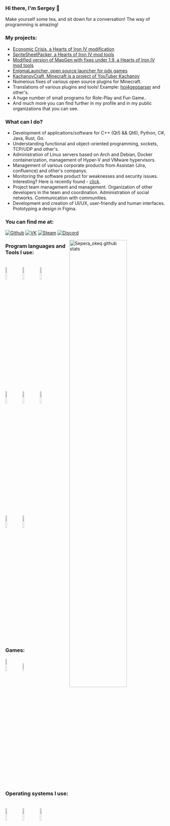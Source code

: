 ### Hi there, I'm Sergey 👋

Make yourself some tea, and sit down for a conversation! The way of programming is amazing!

### My projects:

* [Economic Crisis, a Hearts of Iron IV modification](https://steamcommunity.com/sharedfiles/filedetails/?id=2000532465)
* [SpriteSheetPacker, a Hearts of Iron IV mod tools](https://github.com/Sepera-okeq/SpriteSheetPacker)
* [Modified version of MapGen with fixes under 1.9, a Hearts of Iron IV mod tools](https://vk.com/enigmalauncher)
* [EnigmaLauncher, open source launcher for pdx games](https://vk.com/enigmalauncher)
* [KachanovCraft, Minecraft is a project of YouTuber Kachanov](https://kachanovcraft.com)
* Numerous fixes of various open source plugins for Minecraft.
* Translations of various plugins and tools! Example: [hoi4geoparser](https://github.com/Sepera-okeq/hoi4geoparser) and other's.
* A huge number of small programs for Role-Play and Fun Game..
* And much more you can find further in my profile and in my public organizations that you can see.

### What can I do?

* Development of applications/software for C++ (Qt5 && Qt6), Python, C#, Java, Rust, Go.
* Understanding functional and object-oriented programming, sockets, TCP/UDP and other's.
* Administration of Linux servers based on Arch and Debian, Docker containerization, management of Hyper-V and VMware hypervisors.
* Management of various corporate products from Assistan (Jira, confluence) and other's companys.
* Monitoring the software product for weaknesses and security issues.  Interesting? Here is recently found - [click](https://vk.com/wall-124436657_58187).
* Project team management and management. Organization of other developers in the team and coordination. Administration of social networks. Communication with communities.
* Development and creation of UI/UX, user-friendly and human interfaces. Prototyping a design in Figma.

### **You can find me at:**
 [![Github](https://img.shields.io/badge/-Github-000?style=flat&logo=Github&logoColor=white)](https://github.com/sepera-okeq)
 [![VK](https://img.shields.io/badge/-VK-000?style=flat&logo=VK&logoColor=white)](https://vk.com/sepera_okeq)
 [![Steam](https://img.shields.io/badge/-Steam-000?style=flat&logo=Steam&logoColor=white)](https://steamcommunity.com/id/sepera_okeq/) 
 [![Discord](https://img.shields.io/badge/-Discord-000?style=flat&logo=Discord&logoColor=white)](https://discord.gg/jjbue3F)


<p>

  <img width="60%" align="right" alt="Sepera_okeq github stats" src="https://github-readme-stats.vercel.app/api?username=Sepera-okeq&count_private=true&hide=cpp,javascript,python&show_icons=true&hide_border=true&line_height=27&theme=dark&show_owner=true&include_all_commits=true" />

### Program languages and Tools I use:<br><br>
  <code><img width="10%" src="https://www.vectorlogo.zone/logos/qtio/qtio-ar21.svg"></code>
  <code><img width="10%" src="https://www.vectorlogo.zone/logos/java/java-horizontal.svg"></code>
  <code><img width="10%" src="https://www.vectorlogo.zone/logos/github/github-ar21.svg"></code>
  <br/>
  <code><img width="10%" src="https://www.vectorlogo.zone/logos/git-scm/git-scm-ar21.svg"></code>
  <code><img width="10%" src="https://www.vectorlogo.zone/logos/python/python-ar21.svg"></code>
  <code><img width="10%" src="https://www.vectorlogo.zone/logos/nodejs/nodejs-horizontal.svg"></code>
  <br/>
  <code><img width="10%" src="https://www.vectorlogo.zone/logos/gitlab/gitlab-ar21.svg"></code>
  <code><img width="10%" src="https://www.vectorlogo.zone/logos/figma/figma-ar21.svg"></code>
  <br/>
  
### Games:<br>
  <code><img width="10%" src="https://www.vectorlogo.zone/logos/minecraft/minecraft-ar21.svg"></code>
  <code><img width="8%" src="https://img.pngio.com/hearts-of-iron-gaya-entertainment-hearts-of-iron-png-400_400.png"></code>
  <br/>
  
### Operating systems I use:<br><br>
  <code><img width="10%" src="https://simpleicons.org/icons/windows.svg"></code>
  <code><img width="10%" src="https://simpleicons.org/icons/debian.svg"></code>
  <code><img width="10%" src="https://simpleicons.org/icons/archlinux.svg"></code>
</p>
